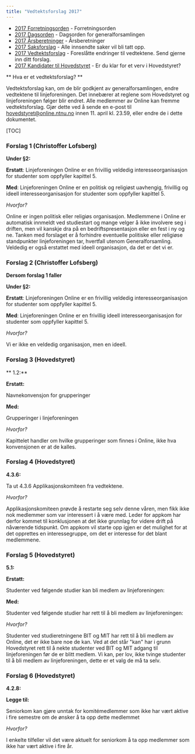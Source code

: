 ```yaml
---
title: "Vedtektsforslag 2017"
---
```


* [2017 Forretningsorden](/wiki/online/generalforsamlingen/2017/forretningsorden) - Forretningsorden
* [2017 Dagsorden](/wiki/online/generalforsamlingen/2017/dagsorden) - Dagsorden for generalforsamlingen
* [2017 Årsberetninger](/wiki/online/generalforsamlingen/2017/aarsberetninger) - Årsberetninger
* [2017 Saksforslag](/wiki/online/generalforsamlingen/2017/saksforslag) - Alle innsendte saker vil bli tatt opp.
* [2017 Vedtektsforslag](/wiki/online/generalforsamlingen/2017/vedtekstforslag) - Foreslåtte endringer til vedtektene. Send gjerne inn ditt forslag.
* [2017 Kandidater til Hovedstyret](/wiki/online/generalforsamlingen/2017/valg) - Er du klar for et verv i Hovedstyret?

** Hva er et vedtektsforslag? **

Vedtektsforslag kan, om de blir godkjent av generalforsamlingen, endre vedtektene til linjeforeningen. Det innebærer at reglene som Hovedstyret og linjeforeningen følger blir endret. Alle medlemmer av Online kan fremme vedtektsforslag. Gjør dette ved å sende en e-post til hovedstyret@online.ntnu.no innen 11. april kl. 23.59, eller endre de i dette dokumentet. 

[TOC]


### Forslag 1 (Christoffer Lofsberg)

**Under §2:**

**Erstatt**:
Linjeforeningen Online er en frivillig veldedig interesseorganisasjon for studenter som oppfyller kapittel 5. 

**Med**:
Linjeforeningen Online er en politisk og religiøst uavhengig, frivillig og ideell interesseorganisasjon for studenter som oppfyller kapittel 5.

_Hvorfor?_

Online er ingen politisk eller religiøs organisasjon. Medlemmene i Online er automatisk innmeldt ved studiestart og mange velger å ikke involvere seg i driften, men vil kanskje dra på en bedriftspresentasjon eller en fest i ny og ne. Tanken med forslaget er å forhindre eventuelle politiske eller religiøse standpunkter linjeforeningen tar, hvertfall utenom Generalforsamling. Veldedig er også erstattet med ideell organisasjon, da det er det vi er.

### Forslag 2 (Christoffer Lofsberg)

**Dersom forslag 1 faller**   

**Under §2:**

**Erstatt**:
Linjeforeningen Online er en frivillig veldedig interesseorganisasjon for studenter som oppfyller kapittel 5. 

**Med**:
Linjeforeningen Online er en frivillig ideell interesseorganisasjon for studenter som oppfyller kapittel 5. 

_Hvorfor?_

Vi er ikke en veldedig organisasjon, men en ideell.

### Forslag 3 (Hovedstyret)

** 1.2:**

**Erstatt:**

Navnekonvensjon for grupperinger

**Med:**

Grupperinger i linjeforeningen

_Hvorfor?_

Kapittelet handler om hvilke grupperinger som finnes i Online, ikke hva konvensjonen er at de kalles.

### Forslag 4 (Hovedstyret)

**4.3.6:**

Ta ut 4.3.6 Applikasjonskomiteen fra vedtektene.

_Hvorfor?_

Applikasjonskomiteen prøvde å restarte seg selv denne våren, men fikk ikke nok medlemmer som var interessert i å være med. Leder for appkom har derfor kommet til konklusjonen at det ikke grunnlag for videre drift på nåværende tidspunkt. Om appkom vil starte opp igjen er det mulighet for at det opprettes en interessegruppe, om det er interesse for det blant medlemmene.

### Forslag 5 (Hovedstyret)

**5.1:**

**Erstatt:**

Studenter ved følgende studier kan bli medlem av linjeforeningen:

**Med:**

Studenter ved følgende studier har rett til å bli medlem av linjeforeningen:

_Hvorfor?_

Studenter ved studieretningene BIT og MIT har rett til å bli medlem av Online, det er ikke bare noe de kan. Ved at det står "kan" har i grunn Hovedstyret rett til å nekte studenter ved BIT og MIT adgang til linjeforeningen før de er blitt medlem. Vi kan, per lov, ikke tvinge studenter til å bli medlem av linjeforeningen, dette er et valg de må ta selv.

### Forslag 6 (Hovedstyret)

**4.2.8:**

**Legge til:**

Seniorkom kan gjøre unntak for komitémedlemmer som ikke har vært aktive i fire semestre om de ønsker å ta opp dette medlemmet

_Hvorfor?_

I enkelte tilfeller vil det være aktuelt for seniorkom å ta opp medlemmer som ikke har vært aktive i fire år.